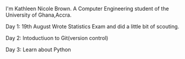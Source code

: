 I'm Kathleen Nicole Brown. A Computer Engineering student of the University of Ghana,Accra.

Day 1: 19th August
Wrote Statistics Exam and did a little bit of scouting.

Day 2: Intoductiuon to Git(version control)

Day 3: Learn about Python
